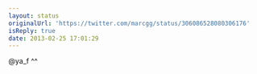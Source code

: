 ```yaml
---
layout: status
originalUrl: 'https://twitter.com/marcgg/status/306086528080306176'
isReply: true
date: 2013-02-25 17:01:29
---
```


@ya_f ^^
